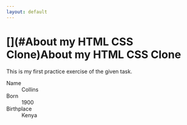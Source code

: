 ```yaml
---
layout: default
---
```


# [](#About my HTML CSS Clone)About my HTML CSS Clone

This is my first practice exercise of the given task.

<dl>
<dt>Name</dt>
<dd>Collins</dd>
<dt>Born</dt>
<dd>1900</dd>
<dt>Birthplace</dt>
<dd>Kenya</dd>
</dl>

